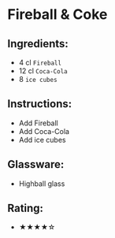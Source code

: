 # Fireball & Coke

## Ingredients:
- 4 cl `Fireball`
- 12 cl `Coca-Cola`
- 8 `ice cubes`

## Instructions:
- Add Fireball
- Add Coca-Cola
- Add ice cubes

## Glassware:
- Highball glass

## Rating:
- ★★★★☆
